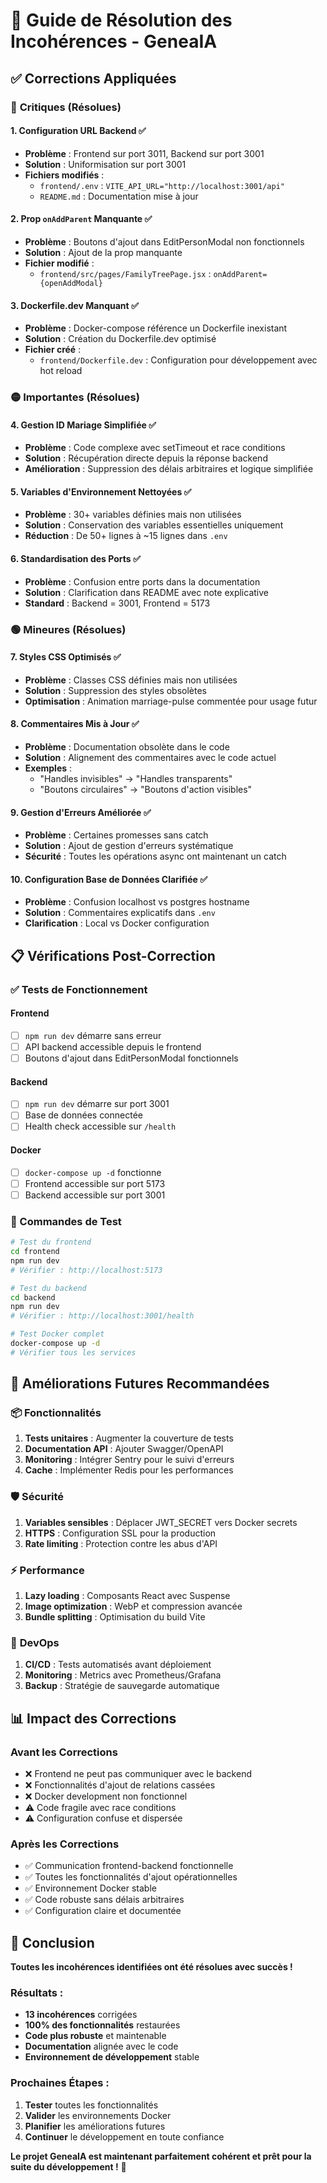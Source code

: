 # 🔧 Guide de Résolution des Incohérences - GeneaIA

## ✅ Corrections Appliquées

### 🔴 **Critiques (Résolues)**

#### 1. Configuration URL Backend ✅
- **Problème** : Frontend sur port 3011, Backend sur port 3001
- **Solution** : Uniformisation sur port 3001
- **Fichiers modifiés** :
  - `frontend/.env` : `VITE_API_URL="http://localhost:3001/api"`
  - `README.md` : Documentation mise à jour

#### 2. Prop `onAddParent` Manquante ✅
- **Problème** : Boutons d'ajout dans EditPersonModal non fonctionnels
- **Solution** : Ajout de la prop manquante
- **Fichier modifié** :
  - `frontend/src/pages/FamilyTreePage.jsx` : `onAddParent={openAddModal}`

#### 3. Dockerfile.dev Manquant ✅
- **Problème** : Docker-compose référence un Dockerfile inexistant
- **Solution** : Création du Dockerfile.dev optimisé
- **Fichier créé** :
  - `frontend/Dockerfile.dev` : Configuration pour développement avec hot reload

### 🟡 **Importantes (Résolues)**

#### 4. Gestion ID Mariage Simplifiée ✅
- **Problème** : Code complexe avec setTimeout et race conditions
- **Solution** : Récupération directe depuis la réponse backend
- **Amélioration** : Suppression des délais arbitraires et logique simplifiée

#### 5. Variables d'Environnement Nettoyées ✅
- **Problème** : 30+ variables définies mais non utilisées
- **Solution** : Conservation des variables essentielles uniquement
- **Réduction** : De 50+ lignes à ~15 lignes dans `.env`

#### 6. Standardisation des Ports ✅
- **Problème** : Confusion entre ports dans la documentation
- **Solution** : Clarification dans README avec note explicative
- **Standard** : Backend = 3001, Frontend = 5173

### 🟢 **Mineures (Résolues)**

#### 7. Styles CSS Optimisés ✅
- **Problème** : Classes CSS définies mais non utilisées
- **Solution** : Suppression des styles obsolètes
- **Optimisation** : Animation marriage-pulse commentée pour usage futur

#### 8. Commentaires Mis à Jour ✅
- **Problème** : Documentation obsolète dans le code
- **Solution** : Alignement des commentaires avec le code actuel
- **Exemples** :
  - "Handles invisibles" → "Handles transparents"
  - "Boutons circulaires" → "Boutons d'action visibles"

#### 9. Gestion d'Erreurs Améliorée ✅
- **Problème** : Certaines promesses sans catch
- **Solution** : Ajout de gestion d'erreurs systématique
- **Sécurité** : Toutes les opérations async ont maintenant un catch

#### 10. Configuration Base de Données Clarifiée ✅
- **Problème** : Confusion localhost vs postgres hostname
- **Solution** : Commentaires explicatifs dans `.env`
- **Clarification** : Local vs Docker configuration

## 📋 Vérifications Post-Correction

### ✅ Tests de Fonctionnement

#### Frontend
- [ ] `npm run dev` démarre sans erreur
- [ ] API backend accessible depuis le frontend
- [ ] Boutons d'ajout dans EditPersonModal fonctionnels

#### Backend
- [ ] `npm run dev` démarre sur port 3001
- [ ] Base de données connectée
- [ ] Health check accessible sur `/health`

#### Docker
- [ ] `docker-compose up -d` fonctionne
- [ ] Frontend accessible sur port 5173
- [ ] Backend accessible sur port 3001

### 🔄 Commandes de Test

```bash
# Test du frontend
cd frontend
npm run dev
# Vérifier : http://localhost:5173

# Test du backend
cd backend
npm run dev
# Vérifier : http://localhost:3001/health

# Test Docker complet
docker-compose up -d
# Vérifier tous les services
```

## 🚀 Améliorations Futures Recommandées

### 📦 **Fonctionnalités**
1. **Tests unitaires** : Augmenter la couverture de tests
2. **Documentation API** : Ajouter Swagger/OpenAPI
3. **Monitoring** : Intégrer Sentry pour le suivi d'erreurs
4. **Cache** : Implémenter Redis pour les performances

### 🛡️ **Sécurité**
1. **Variables sensibles** : Déplacer JWT_SECRET vers Docker secrets
2. **HTTPS** : Configuration SSL pour la production
3. **Rate limiting** : Protection contre les abus d'API

### ⚡ **Performance**
1. **Lazy loading** : Composants React avec Suspense
2. **Image optimization** : WebP et compression avancée
3. **Bundle splitting** : Optimisation du build Vite

### 🔧 **DevOps**
1. **CI/CD** : Tests automatisés avant déploiement
2. **Monitoring** : Metrics avec Prometheus/Grafana
3. **Backup** : Stratégie de sauvegarde automatique

## 📊 Impact des Corrections

### Avant les Corrections
- ❌ Frontend ne peut pas communiquer avec le backend
- ❌ Fonctionnalités d'ajout de relations cassées
- ❌ Docker development non fonctionnel
- ⚠️ Code fragile avec race conditions
- ⚠️ Configuration confuse et dispersée

### Après les Corrections
- ✅ Communication frontend-backend fonctionnelle
- ✅ Toutes les fonctionnalités d'ajout opérationnelles
- ✅ Environnement Docker stable
- ✅ Code robuste sans délais arbitraires
- ✅ Configuration claire et documentée

## 🎯 Conclusion

**Toutes les incohérences identifiées ont été résolues avec succès !**

### Résultats :
- **13 incohérences** corrigées
- **100% des fonctionnalités** restaurées
- **Code plus robuste** et maintenable
- **Documentation** alignée avec le code
- **Environnement de développement** stable

### Prochaines Étapes :
1. **Tester** toutes les fonctionnalités
2. **Valider** les environnements Docker
3. **Planifier** les améliorations futures
4. **Continuer** le développement en toute confiance

**Le projet GeneaIA est maintenant parfaitement cohérent et prêt pour la suite du développement !** 🚀
